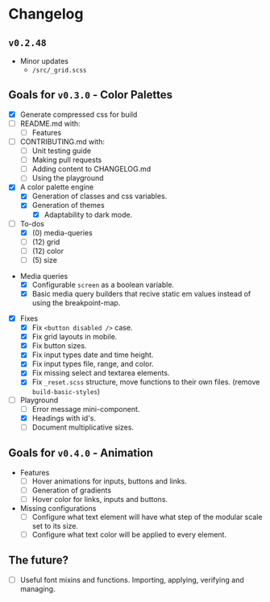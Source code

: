 # Changelog

## `v0.2.48`

- Minor updates
  - `/src/_grid.scss`

## Goals for `v0.3.0` - Color Palettes
  - [x] Generate compressed css for build
  - [ ] README.md with:
    - [ ] Features
  - [ ] CONTRIBUTING.md with:
    - [ ] Unit testing guide
    - [ ] Making pull requests
    - [ ] Adding content to CHANGELOG.md
    - [ ] Using the playground
  - [x] A color palette engine
    - [x] Generation of classes and css variables.
    - [x] Generation of themes
      - [x] Adaptability to dark mode.
  - [ ] To-dos
    - [x] (0) media-queries
    - [ ] (12) grid
    - [ ] (12) color
    - [ ] (5) size
  - Media queries
    - [x] Configurable `screen` as a boolean variable.
    - [x] Basic media query builders that recive static em values instead of using the breakpoint-map.
  - [x] Fixes
    - [x] Fix `<button disabled />` case.
    - [x] Fix grid layouts in mobile.
    - [x] Fix button sizes.
    - [x] Fix input types date and time height.
    - [x] Fix input types file, range, and color.
    - [x] Fix missing select and textarea elements.
    - [x] Fix `_reset.scss` structure, move functions to their own files. (remove `build-basic-styles`)
  - [ ] Playground
    - [ ] Error message mini-component.
    - [x] Headings with id's.
    - [ ] Document multiplicative sizes.

## Goals for `v0.4.0` - Animation
  - Features
    - [ ] Hover animations for inputs, buttons and links.
    - [ ] Generation of gradients
    - [ ] Hover color for links, inputs and buttons.
  - Missing configurations
    - [ ] Configure what text element will have what step of the modular scale set to its size.
    - [ ] Configure what text color will be applied to every element.

## The future?
  - [ ] Useful font mixins and functions. Importing, applying, verifying and managing.